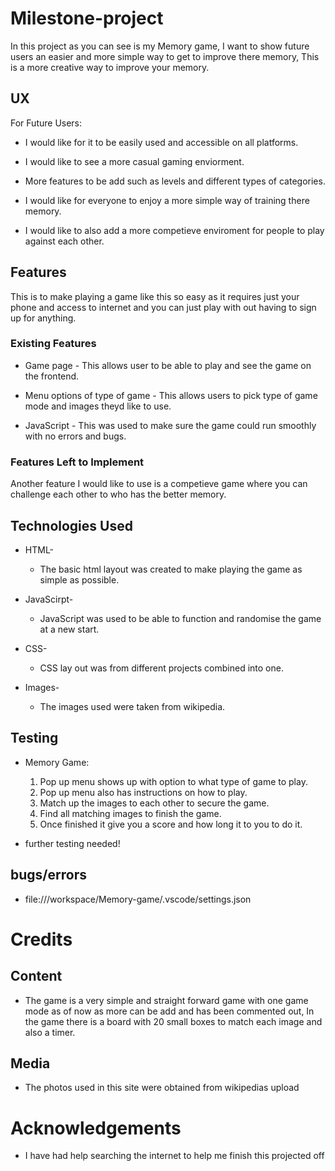 # Milestone-project

In this project as you can see is my Memory game, I want to show future users an easier and more simple
way to get to improve there memory, This is a more creative way to improve your memory.

## UX
For Future Users:

* I would like for it to be easily used and accessible on all platforms.

* I would like to see a more casual gaming enviorment.

* More features to be add such as levels and different types of categories.

* I would like for everyone to enjoy a more simple way of training there memory.

* I would like to also add a more competieve enviroment for people to play against each other.

## Features

This is to make playing a game like this so easy as it requires just your phone and access to 
internet and you can just play with out having to sign up for anything.

### Existing Features

* Game page - This allows user to be able to play and see the game on the frontend.

* Menu options of type of game - This allows users to pick type of game mode and images theyd like to use.

* JavaScript - This was used to make sure the game could run smoothly with no errors and bugs.

### Features Left to Implement
Another feature I would like to use is a competieve game where you can challenge each other to who has the better memory.

## Technologies Used

* HTML-
   * The basic html layout was created to make playing the game as simple as possible.

* JavaScirpt-
   * JavaScript was used to be able to function and randomise the game at a new start.

* CSS-
   * CSS lay out was from different projects combined into one.

* Images-
    * The images used were taken from wikipedia.

## Testing

* Memory Game:
   1. Pop up menu shows up with option to what type of game to play.
   2. Pop up menu also has instructions on how to play.
   3. Match up the images to each other to secure the game.
   4. Find all matching images to finish the game.
   5. Once finished it give you a score and how long it to you to do it.

* further testing needed!

## bugs/errors
   
   * file:///workspace/Memory-game/.vscode/settings.json

# Credits

## Content
   
   * The game is a very simple and straight forward game with one game mode as of now as more can be add and has been commented out,
   In the game there is a board with 20 small boxes to match each image and also a timer.

## Media
   
   * The photos used in this site were obtained from wikipedias upload
# Acknowledgements
   
   * I have had help searching the internet to help me finish this projected off